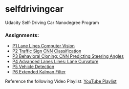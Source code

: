 # selfdrivingcar
Udacity Self-Driving Car Nanodegree Program

### Assignments:
* [P1 Lane Lines Computer Vision](assignments/CarND-LaneLines-P1/)
* [P2 Traffic Sign CNN Classification](assignments/CarND-Traffic-Sign-Classifier-Project-P2/)
* [P3 Behavioral Cloning: CNN Predicting Steering Angles](assignments/CarND-Behavioral-Cloning-P3/)
* [P4 Advanced Lanes Lines: Lane Curvature](assignments/CarND-Advanced-Lane-Lines-P4/)
* [P5 Vehicle Detection](assignments/CarND-Vehicle-Detection-P5/)
* [P6 Extended Kalman Filter](assignments/CarND-Extended-Kalman-Filter-P6/)


Reference the following Video Playlist: 
[YouTube Playlist](https://www.youtube.com/watch?v=WHDlAC9yUdU&list=PLg9mRPLDDu6Aa8Nsl_x2K1q9EJlENAwFo)
